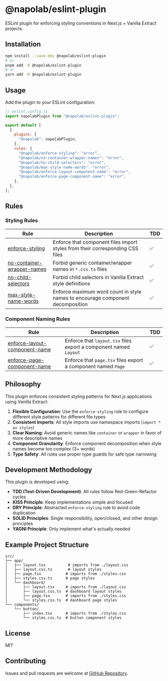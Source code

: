 # @napolab/eslint-plugin

ESLint plugin for enforcing styling conventions in Next.js + Vanilla Extract projects.

## Installation

```bash
npm install --save-dev @napolab/eslint-plugin
# or
pnpm add -D @napolab/eslint-plugin
# or
yarn add -D @napolab/eslint-plugin
```

## Usage

Add the plugin to your ESLint configuration:

```js
// eslint.config.js
import napolabPlugin from "@napolab/eslint-plugin";

export default [
  {
    plugins: {
      "@napolab": napolabPlugin,
    },
    rules: {
      "@napolab/enforce-styling": "error",
      "@napolab/no-container-wrapper-names": "error",
      "@napolab/no-child-selectors": "error",
      "@napolab/max-style-name-words": "error",
      "@napolab/enforce-layout-component-name": "error",
      "@napolab/enforce-page-component-name": "error",
    },
  },
];
```

## Rules

### Styling Rules

| Rule                                                                     | Description                                                                    | TDD |
| ------------------------------------------------------------------------ | ------------------------------------------------------------------------------ | --- |
| [enforce-styling](./docs/rules/enforce-styling.md)                       | Enforce that component files import styles from their corresponding CSS files  | ✅  |
| [no-container-wrapper-names](./docs/rules/no-container-wrapper-names.md) | Forbid generic container/wrapper names in `*.css.ts` files                     | ✅  |
| [no-child-selectors](./docs/rules/no-child-selectors.md)                 | Forbid child selectors in Vanilla Extract style definitions                    | ✅  |
| [max-style-name-words](./docs/rules/max-style-name-words.md)             | Enforce maximum word count in style names to encourage component decomposition | ✅  |

### Component Naming Rules

| Rule                                                                           | Description                                                       | TDD |
| ------------------------------------------------------------------------------ | ----------------------------------------------------------------- | --- |
| [enforce-layout-component-name](./docs/rules/enforce-layout-component-name.md) | Enforce that `layout.tsx` files export a component named `Layout` | ✅  |
| [enforce-page-component-name](./docs/rules/enforce-page-component-name.md)     | Enforce that `page.tsx` files export a component named `Page`     | ✅  |

## Philosophy

This plugin enforces consistent styling patterns for Next.js applications using Vanilla Extract:

1. **Flexible Configuration**: Use the `enforce-styling` rule to configure different style patterns for different file types
2. **Consistent Imports**: All style imports use namespace imports (`import * as styles`)
3. **Clear Naming**: Avoid generic names like `container` or `wrapper` in favor of more descriptive names
4. **Component Granularity**: Enforce component decomposition when style names become too complex (3+ words)
5. **Type Safety**: All rules use proper type guards for safe type narrowing

## Development Methodology

This plugin is developed using:

- **TDD (Test-Driven Development)**: All rules follow Red-Green-Refactor cycles
- **KISS Principle**: Keep implementations simple and focused
- **DRY Principle**: Abstracted `enforce-styling` rule to avoid code duplication
- **SOLID Principles**: Single responsibility, open/closed, and other design principles
- **YAGNI Principle**: Only implement what's actually needed

## Example Project Structure

```
src/
├── app/
│   ├── layout.tsx          # imports from ./layout.css
│   ├── layout.css.ts       # layout styles
│   ├── page.tsx           # imports from ./styles.css
│   ├── styles.css.ts      # page styles
│   └── dashboard/
│       ├── layout.tsx     # imports from ./layout.css
│       ├── layout.css.ts  # dashboard layout styles
│       ├── page.tsx       # imports from ./styles.css
│       └── styles.css.ts  # dashboard page styles
└── components/
    └── button/
        ├── index.tsx      # imports from ./styles.css
        └── styles.css.ts  # button component styles
```

## License

MIT

## Contributing

Issues and pull requests are welcome at [GitHub Repository](https://github.com/naporin0624/RISTILL_ANIVERSARY_2025).
